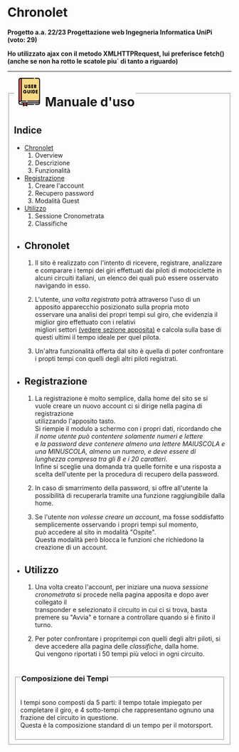 # Chronolet #

**Progetto a.a. 22/23 Progettazione web Ingegneria Informatica UniPi (voto: 29)**

**Ho utilizzato ajax con il metodo XMLHTTPRequest, lui preferisce fetch() (anche se non ha rotto le scatole piu` di tanto a riguardo)**

----------

<fieldset>
    <legend>
        <img src="img/user-guide.png" alt="icon" style="display: inline" width="64" height="64">
        <h1 style="display: inline">Manuale d'uso</h1>
    </legend>
    <div id="main">
        <h2>Indice</h2>
        <ul id="index">
            <li>
                <a href="#chronolet">Chronolet</a>
                <ol>
                    <li>Overview</li>
                    <li>Descrizione</li>
                    <li>Funzionalit&agrave;</li>
                </ol>
            </li>
            <li>
                <a href="#signup">Registrazione</a>
                <ol>
                    <li>Creare l'account</li>
                    <li>Recupero password</li>
                    <li>Modalit&agrave; Guest</li>
                </ol>
            </li>
            <li>
                <a href="#use">Utilizzo</a>
                <ol>
                    <li>Sessione Cronometrata</li>
                    <li>Classifiche</li>
                </ol>
            </li>
        </ul>
        <ul>
            <li id="chronolet">
                <h2>Chronolet</h2>
                <ol>
                    <li>
                        <p>
                            Il sito &egrave; realizzato con l'intento di ricevere, registrare, analizzare e comparare i tempi dei giri effettuati
                            dai piloti di motociclette in alcuni
                            circuiti italiani, un elenco dei quali pu&ograve; essere osservato navigando in esso.
                        </p>
                    </li>
                    <li>
                        <p>
                            L'utente, <i>una volta registrato</i> potr&agrave; attraverso l'uso di un apposito apparecchio posizionato sulla propria moto <br>
                            osservare una analisi dei propri tempi sul giro, che evidenzia il miglior giro effettuato con i relativi <br>
                            migliori settori <a href="#settori">(vedere sezione apposita)</a> e calcola sulla base di questi ultimi il tempo ideale per quel pilota.
                        </p>
                    </li>
                    <li>
                        <p>
                            Un'altra funzionalit&agrave; offerta dal sito &egrave; quella di poter confrontare i propti tempi con quelli degli altri piloti registrati.
                        </p>
                    </li>
                </ol>
            </li>
            <li id="signup">
                <h2>Registrazione</h2>
                <ol>
                    <li>
                        <p>
                            La registrazione &egrave; molto semplice, dalla home del sito se si vuole creare un nuovo account ci si dirige nella pagina di registrazione<br>
                            utilizzando l'apposito tasto.<br>
                            Si riempie il modulo a schermo con i propri dati, ricordando che <i>il nome utente pu&ograve; contentere solamente numeri e lettere</i><br>
                            e <i>la password deve contenere almeno una lettere MAIUSCOLA e una MINUSCOLA, almeno un numero, e deve essere di lunghezza compresa
                            tra gli 8 e i 20 caratteri.</i><br>
                            Infine si sceglie una domanda tra quelle fornite e una risposta a scelta dell'utente per la procedura di recupero della password.
                        </p>
                    </li>
                    <li>
                        <p>
                            In caso di smarrimento della password, si offre all'utente la possibilit&agrave; di recuperarla tramite una funzione raggiungibile dalla home.
                        </p>
                    </li>
                    <li>
                        <p>
                            Se l'utente <i>non volesse creare un account</i>, ma fosse soddisfatto semplicemente osservando i propri tempi sul momento,<br>
                            pu&ograve; accedere al sito in modalit&agrave; "Ospite".<br>
                            Questa modalit&agrave; per&ograve; blocca le funzioni che richiedono la creazione di un account.
                        </p>
                    </li>
                </ol>
            </li>
            <li id="use">
                <h2>Utilizzo</h2>
                <ol>
                    <li>
                        <p>
                            Una volta creato l'account, per iniziare una nuova <i>sessione cronometrata</i> si procede nella pagina apposita e dopo aver collegato il<br>
                            transponder e selezionato il circuito in cui ci si trova, basta premere su "Avvia" e tornare a controllare quando si &egrave; finito il turno.
                        </p>
                    </li>
                    <li>
                        <p>
                            Per poter confrontare i propritempi con quelli degli altri piloti, si deve accedere alla pagina delle <i>classifiche</i>, dalla home.<br>
                            Qui vengono riportati i 50 tempi pi&ugrave; veloci in ogni circuito.
                        </p>
                    </li>
                </ol>
            </li>
        </ul>
        <fieldset>
            <legend><h3>Composizione dei Tempi</h3></legend>
            <p id="settori">
                I tempi sono composti da 5 parti: il tempo totale impiegato per completare il giro, e 4 sotto-tempi che rappresentano ognuno una frazione del circuito in questione.<br>
                Questa &egrave; la composizione standard di un tempo per il motorsport.
            </p>
        </fieldset>
    </div>
</fieldset>
